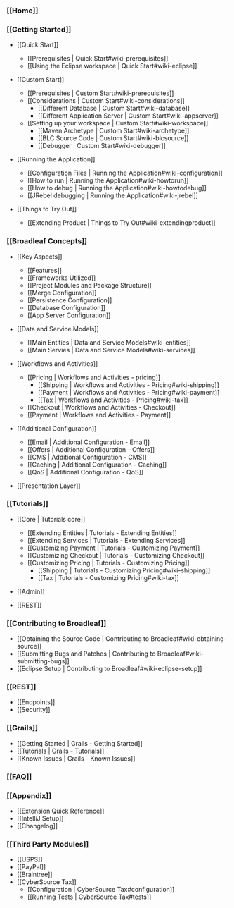### [[Home]]

### [[Getting Started]]

- [[Quick Start]]
    - [[Prerequisites | Quick Start#wiki-prerequisites]]
    - [[Using the Eclipse workspace | Quick Start#wiki-eclipse]]

- [[Custom Start]]
    - [[Prerequisites | Custom Start#wiki-prerequisites]]
    - [[Considerations | Custom Start#wiki-considerations]]
        - [[Different Database | Custom Start#wiki-database]]
        - [[Different Application Server | Custom Start#wiki-appserver]]
    - [[Setting up your workspace | Custom Start#wiki-workspace]]
        - [[Maven Archetype | Custom Start#wiki-archetype]]
        - [[BLC Source Code | Custom Start#wiki-blcsource]]
        - [[Debugger | Custom Start#wiki-debugger]]

- [[Running the Application]]
    - [[Configuration Files | Running the Application#wiki-configuration]]
    - [[How to run | Running the Application#wiki-howtorun]]
    - [[How to debug | Running the Application#wiki-howtodebug]]
    - [[JRebel debugging | Running the Application#wiki-jrebel]]

- [[Things to Try Out]]
    - [[Extending Product | Things to Try Out#wiki-extendingproduct]]

### [[Broadleaf Concepts]]

- [[Key Aspects]]
    - [[Features]]
    - [[Frameworks Utilized]]
    - [[Project Modules and Package Structure]]
    - [[Merge Configuration]]
    - [[Persistence Configuration]]
    - [[Database Configuration]]
    - [[App Server Configuration]]

- [[Data and Service Models]]
    - [[Main Entities | Data and Service Models#wiki-entities]]
    - [[Main Servies | Data and Service Models#wiki-services]]

- [[Workflows and Activities]]
    - [[Pricing | Workflows and Activities - pricing]]
        - [[Shipping | Workflows and Activities - Pricing#wiki-shipping]]
        - [[Payment | Workflows and Activities - Pricing#wiki-payment]]
        - [[Tax | Workflows and Activities - Pricing#wiki-tax]]
    - [[Checkout | Workflows and Activities - Checkout]]
    - [[Payment | Workflows and Activities - Payment]]

- [[Additional Configuration]]
    - [[Email | Additional Configuration - Email]]
    - [[Offers | Additional Configuration - Offers]]
    - [[CMS | Additional Configuration - CMS]]
    - [[Caching | Additional Configuration - Caching]]
    - [[QoS | Additional Configuration - QoS]]

- [[Presentation Layer]]

### [[Tutorials]]

- [[Core | Tutorials core]]
    - [[Extending Entities | Tutorials - Extending Entities]]
    - [[Extending Services | Tutorials - Extending Services]]
    - [[Customizing Payment | Tutorials - Customizing Payment]]
    - [[Customizing Checkout | Tutorials - Customizing Checkout]]
    - [[Customizing Pricing | Tutorials - Customizing Pricing]]
        - [[Shipping | Tutorials - Customizing Pricing#wiki-shipping]]
        - [[Tax | Tutorials - Customizing Pricing#wiki-tax]]
- [[Admin]]

- [[REST]]

### [[Contributing to Broadleaf]]
- [[Obtaining the Source Code | Contributing to Broadleaf#wiki-obtaining-source]]
- [[Submitting Bugs and Patches | Contributing to Broadleaf#wiki-submitting-bugs]]
- [[Eclipse Setup | Contributing to Broadleaf#wiki-eclipse-setup]]

### [[REST]]
- [[Endpoints]]
- [[Security]]

### [[Grails]]
- [[Getting Started | Grails - Getting Started]]
- [[Tutorials | Grails - Tutorials]]
- [[Known Issues | Grails - Known Issues]]

### [[FAQ]]

### [[Appendix]]
- [[Extension Quick Reference]]
- [[IntelliJ Setup]]
- [[Changelog]]

### [[Third Party Modules]]
- [[USPS]]
- [[PayPal]]
- [[Braintree]]
- [[CyberSource Tax]]
    - [[Configuration | CyberSource Tax#configuration]]
    - [[Running Tests | CyberSource Tax#tests]]



